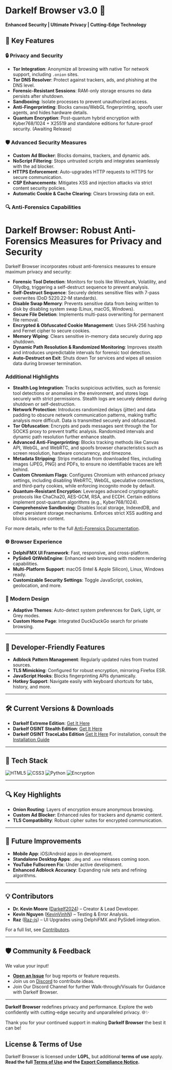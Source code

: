 # Darkelf Browser v3.0 🚀  
**Enhanced Security | Ultimate Privacy | Cutting-Edge Technology**

## 🌟 Key Features  
### 🔒 **Privacy and Security**
- **Tor Integration**: Anonymize all browsing with native Tor network support, including `.onion` sites.
- **Tor DNS Resolver**: Protect against trackers, ads, and phishing at the DNS level.  
- **Forensic-Resistant Sessions**: RAM-only storage ensures no data persists after shutdown.  
- **Sandboxing**: Isolate processes to prevent unauthorized access.  
- **Anti-Fingerprinting**: Blocks canvas/WebGL fingerprinting, spoofs user agents, and hides hardware details.  
- **Quantum Encryption**: Post-quantum hybrid encryption with Kyber768/1024 + X25519 and standalone editions for future-proof security. (Awaiting Release)  

### 🛡️ **Advanced Security Measures**  
- **Custom Ad Blocker**: Blocks domains, trackers, and dynamic ads.  
- **NoScript Filtering**: Stops untrusted scripts and integrates seamlessly with the ad blocker.  
- **HTTPS Enforcement**: Auto-upgrades HTTP requests to HTTPS for secure communication.  
- **CSP Enhancements**: Mitigates XSS and injection attacks via strict content security policies.  
- **Automatic Cookie & Cache Clearing**: Clears browsing data on exit.

### 🔍 **Anti-Forensics Capabilities**  
# Darkelf Browser: Robust Anti-Forensics Measures for Privacy and Security

Darkelf Browser incorporates robust anti-forensics measures to ensure maximum privacy and security:

- **Forensic Tool Detection**: Monitors for tools like Wireshark, Volatility, and Ollydbg, triggering a self-destruct sequence to prevent analysis.
- **Self-Destruct Sequence**: Securely deletes sensitive files with 7-pass overwrites (DoD 5220.22-M standards).
- **Disable Swap Memory**: Prevents sensitive data from being written to disk by disabling system swap (Linux, macOS, Windows).
- **Secure File Deletion**: Implements multi-pass overwriting for permanent file removal.
- **Encrypted & Obfuscated Cookie Management**: Uses SHA-256 hashing and Fernet cipher to secure cookies.
- **Memory Wiping**: Clears sensitive in-memory data securely during app shutdown.
- **Dynamic Path Resolution & Randomized Monitoring**: Improves stealth and introduces unpredictable intervals for forensic tool detection.
- **Auto-Destruct on Exit**: Shuts down Tor services and wipes all session data during browser termination.

### Additional Highlights

- **Stealth Log Integration**: Tracks suspicious activities, such as forensic tool detections or anomalies in the environment, and stores logs securely with strict permissions. Stealth logs are securely deleted during shutdown or self-destruction.
- **Network Protection**: Introduces randomized delays (jitter) and data padding to obscure network communication patterns, making traffic analysis more difficult. Data is transmitted securely and obfuscated.
- **Tor Obfuscation**: Encrypts and pads messages sent through the Tor SOCKS proxy to prevent traffic analysis. Randomized intervals and dynamic path resolution further enhance stealth.
- **Advanced Anti-Fingerprinting**: Blocks tracking methods like Canvas API, WebGL, and WebRTC, and spoofs browser characteristics such as screen resolution, hardware concurrency, and timezone.
- **Metadata Stripping**: Strips metadata from downloaded files, including images (JPEG, PNG) and PDFs, to ensure no identifiable traces are left behind.
- **Custom Chromium Flags**: Configures Chromium with enhanced privacy settings, including disabling WebRTC, WebGL, speculative connections, and third-party cookies, while enforcing incognito mode by default.
- **Quantum-Resistant Encryption**: Leverages advanced cryptographic protocols like ChaCha20, AES-GCM, RSA, and ECDH. Certain editions implement post-quantum algorithms (e.g., Kyber768/1024).
- **Comprehensive Sandboxing**: Disables local storage, IndexedDB, and other persistent storage mechanisms. Enforces strict XSS auditing and blocks insecure content.

For more details, refer to the full [Anti-Forensics Documentation](https://github.com/Darkelf2024/Darkelf-Browser/blob/main/Anti-Forensics.md).

### 🌐 **Browser Experience**  
- **DelphiFMX UI Framework**: Fast, responsive, and cross-platform.  
- **PySide6 QtWebEngine**: Enhanced web browsing with modern rendering capabilities.  
- **Multi-Platform Support**: macOS (Intel & Apple Silicon), Linux, Windows ready.  
- **Customizable Security Settings**: Toggle JavaScript, cookies, geolocation, and more.

### 🌈 **Modern Design**  
- **Adaptive Themes**: Auto-detect system preferences for Dark, Light, or Grey modes.  
- **Custom Home Page**: Integrated DuckDuckGo search for private browsing.  

---

## 🔧 **Developer-Friendly Features**  
- **Adblock Pattern Management**: Regularly updated rules from trusted sources.  
- **TLS Mimicking**: Configured for robust encryption, mirroring Firefox ESR.  
- **JavaScript Hooks**: Blocks fingerprinting APIs dynamically.  
- **Hotkey Support**: Navigate easily with keyboard shortcuts for tabs, history, and more.  

---

## 🛠️ **Current Versions & Downloads**  
- **Darkelf Extreme Edition**: [Get It Here](https://github.com/Darkelf2024/Darkelf-Browser/blob/main/Darkelf%20Extreme.py)  
- **Darkelf OSINT Stealth Edition**: [Get It Here](https://github.com/Darkelf2024/Darkelf-Browser/blob/main/Darkelf%20OSINT%20Stealth.py)
- **Darkelf OSINT TraceLabs Edition** [Get It Here](https://github.com/Darkelf2024/Darkelf-Browser/blob/main/DE%20OSINT%20Edition%20-%20TL.py)
For installation, consult the [Installation Guide](https://github.com/Darkelf2024/Darkelf-Browser/blob/main/Darkelf%20Installation.md)

---

## 🎯 **Tech Stack**
![HTML5](https://img.shields.io/badge/HTML5-%23E34F26.svg?style=for-the-badge&logo=html5&logoColor=white)
![CSS3](https://img.shields.io/badge/CSS3-%231572B6.svg?style=for-the-badge&logo=css3&logoColor=white)
![Python](https://img.shields.io/badge/Python-%233776AB.svg?style=for-the-badge&logo=python&logoColor=white)
![Encryption](https://img.shields.io/badge/Encryption-%23008C45.svg?style=for-the-badge&logo=lock&logoColor=white)

---

## 🔍 **Key Highlights**  
- **Onion Routing**: Layers of encryption ensure anonymous browsing.  
- **Custom Ad Blocker**: Enhanced rules for trackers and dynamic content.  
- **TLS Compatibility**: Robust cipher suites for encrypted communication.  

---

## 🚀 **Future Improvements**  
- **Mobile App**: iOS/Android apps in development.  
- **Standalone Desktop Apps**: `.dmg` and `.exe` releases coming soon.  
- **YouTube Fullscreen Fix**: Under active development.  
- **Enhanced Adblock Accuracy**: Expanding rule sets and refining algorithms.  

---

## 💡 **Contributors**  
- **Dr. Kevin Moore** ([Darkelf2024](https://github.com/Darkelf2024)) – Creator & Lead Developer.  
- **Kevin Nguyen** ([KevinVinhN](https://github.com/KevinVinhN)) – Testing & Error Analysis.  
- **Raz** ([Raz-js](https://github.com/Raz-js)) – UI Upgrades using DelphiFMX and PySide6 integration.

For a full list, see [Contributors](https://github.com/Darkelf2024/Darkelf-Browser/blob/main/Contributors.md).  

---

## 🛡️ **Community & Feedback**  
We value your input!  
- **[Open an Issue](https://github.com/Darkelf2024/Darkelf-Browser/issues)** for bug reports or feature requests.  
- Join us on [Discord](https://discord.gg/czAb2c2T) to contribute ideas.
- Join Our Discord Channel for further Walk-through/Visuals for Guidance with Darkelf Browser.

---

**Darkelf Browser** redefines privacy and performance. Explore the web confidently with cutting-edge security and unparalleled privacy. 🌐✨

Thank you for your continued support in making **Darkelf Browser** the best it can be!  

## License & Terms of Use
Darkelf Browser is licensed under **LGPL**, but additional **terms of use** apply.
**Read the full [Terms of Use](Terms.md) and the [Export Compliance Notice](ExportComplianceNotice.md).**
